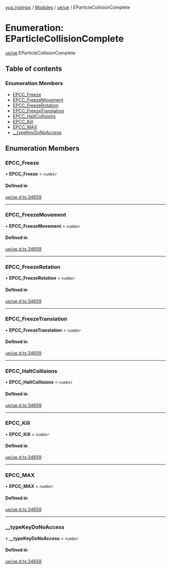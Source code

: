 [yug_typings](../README.md) / [Modules](../modules.md) / [ue/ue](../modules/ue_ue.md) / EParticleCollisionComplete

# Enumeration: EParticleCollisionComplete

[ue/ue](../modules/ue_ue.md).EParticleCollisionComplete

## Table of contents

### Enumeration Members

- [EPCC\_Freeze](ue_ue.EParticleCollisionComplete.md#epcc_freeze)
- [EPCC\_FreezeMovement](ue_ue.EParticleCollisionComplete.md#epcc_freezemovement)
- [EPCC\_FreezeRotation](ue_ue.EParticleCollisionComplete.md#epcc_freezerotation)
- [EPCC\_FreezeTranslation](ue_ue.EParticleCollisionComplete.md#epcc_freezetranslation)
- [EPCC\_HaltCollisions](ue_ue.EParticleCollisionComplete.md#epcc_haltcollisions)
- [EPCC\_Kill](ue_ue.EParticleCollisionComplete.md#epcc_kill)
- [EPCC\_MAX](ue_ue.EParticleCollisionComplete.md#epcc_max)
- [\_\_typeKeyDoNoAccess](ue_ue.EParticleCollisionComplete.md#__typekeydonoaccess)

## Enumeration Members

### EPCC\_Freeze

• **EPCC\_Freeze** = `number`

#### Defined in

[ue/ue.d.ts:34659](https://github.com/YugMetaverse/yug_typings/blob/25cad34/ue/ue.d.ts#L34659)

___

### EPCC\_FreezeMovement

• **EPCC\_FreezeMovement** = `number`

#### Defined in

[ue/ue.d.ts:34659](https://github.com/YugMetaverse/yug_typings/blob/25cad34/ue/ue.d.ts#L34659)

___

### EPCC\_FreezeRotation

• **EPCC\_FreezeRotation** = `number`

#### Defined in

[ue/ue.d.ts:34659](https://github.com/YugMetaverse/yug_typings/blob/25cad34/ue/ue.d.ts#L34659)

___

### EPCC\_FreezeTranslation

• **EPCC\_FreezeTranslation** = `number`

#### Defined in

[ue/ue.d.ts:34659](https://github.com/YugMetaverse/yug_typings/blob/25cad34/ue/ue.d.ts#L34659)

___

### EPCC\_HaltCollisions

• **EPCC\_HaltCollisions** = `number`

#### Defined in

[ue/ue.d.ts:34659](https://github.com/YugMetaverse/yug_typings/blob/25cad34/ue/ue.d.ts#L34659)

___

### EPCC\_Kill

• **EPCC\_Kill** = `number`

#### Defined in

[ue/ue.d.ts:34659](https://github.com/YugMetaverse/yug_typings/blob/25cad34/ue/ue.d.ts#L34659)

___

### EPCC\_MAX

• **EPCC\_MAX** = `number`

#### Defined in

[ue/ue.d.ts:34659](https://github.com/YugMetaverse/yug_typings/blob/25cad34/ue/ue.d.ts#L34659)

___

### \_\_typeKeyDoNoAccess

• **\_\_typeKeyDoNoAccess** = `number`

#### Defined in

[ue/ue.d.ts:34659](https://github.com/YugMetaverse/yug_typings/blob/25cad34/ue/ue.d.ts#L34659)
